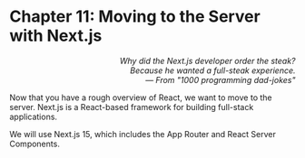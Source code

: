 # Chapter 11: Moving to the Server with Next.js

<div style="text-align: right"> <i> Why did the Next.js developer order the steak? <br> Because he wanted a full-steak experience. <br> — From "1000 programming dad-jokes" </i> </div>

Now that you have a rough overview of React, we want to move to the server.
Next.js is a React-based framework for building full-stack applications.

We will use Next.js 15, which includes the App Router and React Server Components.
